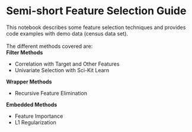 # Semi-short Feature Selection Guide

This notebook describes some feature selection techniques and provides code examples with demo data (census data set).
<br>
<br>
The different methods covered are: 
<br>
<b>Filter Methods</b>
- Correlation with Target and Other Features
- Univariate Selection with Sci-Kit Learn

<b>Wrapper Methods</b>
- Recursive Feature Elimination

<b>Embedded Methods</b>
- Feature Importance
- L1 Regularization